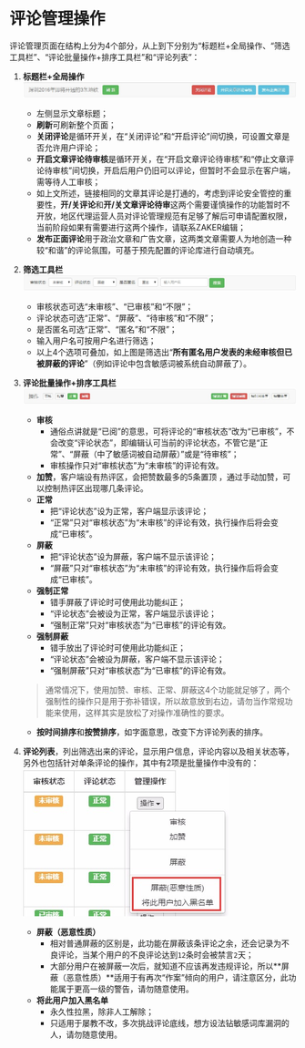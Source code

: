 # 评论管理操作

评论管理页面在结构上分为4个部分，从上到下分别为“标题栏+全局操作、“筛选工具栏”、“评论批量操作+排序工具栏”和“评论列表”：

1. **标题栏+全局操作**
![](img/12-7.png)

    - 左侧显示文章标题；
    - **刷新**可刷新整个页面； 
    - **关闭评论**是循环开关，在“关闭评论”和“开启评论”间切换，可设置文章是否允许用户评论；  
    - **开启文章评论待审核**是循环开关，在“开启文章评论待审核”和“停止文章评论待审核”间切换，开启后用户仍旧可以评论，但暂时不会显示在客户端，需等待人工审核；
    - 如上文所述，链接相同的文章其评论是打通的，考虑到评论安全管控的重要性，**开/关评论**和**开/关文章评论待审**这两个需要谨慎操作的功能暂时不开放，地区代理运营人员对评论管理规范有足够了解后可申请配置权限，当前阶段如果有需要进行这两个操作，请联系ZAKER编辑；
    - **发布正面评论**用于政治文章和广告文章，这两类文章需要人为地创造一种较“和谐”的评论氛围，可基于预先配置的评论库进行自动填充。

2. **筛选工具栏**
![](img/12-8.png)

    - 审核状态可选“未审核”、“已审核”和“不限”；
    - 评论状态可选“正常”、“屏蔽”、“待审核”和“不限”；
    - 是否匿名可选“正常”、“匿名”和“不限”；
    - 输入用户名可按用户名进行筛选；
    - 以上4个选项可叠加，如上图是筛选出“**所有匿名用户发表的未经审核但已被屏蔽的评论**”（例如评论中包含敏感词被系统自动屏蔽了）。

3. **评论批量操作+排序工具栏**
![](img/12-9.png)

    - **审核**
        - 通俗点讲就是“已阅”的意思，可将评论的“审核状态”改为“已审核”，不会改变“评论状态”，即编辑认可当前的评论状态，不管它是“正常”、“屏蔽（中了敏感词被自动屏蔽）”或是“待审核”；
        - 审核操作只对“审核状态”为“未审核”的评论有效。
    - **加赞**，客户端设有热评区，会把赞数最多的5条置顶 ，通过手动加赞，可以控制热评区出现哪几条评论。
    - **正常**
        - 把“评论状态”设为正常，客户端显示该评论；
        - “正常”只对“审核状态”为“未审核”的评论有效，执行操作后将会变成“已审核”。
    - **屏蔽**
        - 把“评论状态”设为屏蔽，客户端不显示该评论；
        - “屏蔽”只对“审核状态”为“未审核”的评论有效，执行操作后将会变成“已审核”。    
    - **强制正常**
        - 错手屏蔽了评论时可使用此功能纠正；          
        - “评论状态”会被设为正常，客户端显示该评论；  
        - “强制正常”只对“审核状态”为“已审核”的评论有效。
    - **强制屏蔽**
        - 错手放出了评论时可使用此功能纠正；
        - “评论状态”会被设为屏蔽，客户端不显示该评论；
        - “强制屏蔽”只对“审核状态”为“已审核”的评论有效。 
        
    > 通常情况下，使用加赞、审核、正常、屏蔽这4个功能就足够了，两个强制性的操作只是用于弥补错误，所以故意放到右边，请勿当作常规功能来使用，这样其实是放松了对操作准确性的要求。

    - **按时间排序**和**按赞排序**，如字面意思，改变下方评论列表的排序。

4. **评论列表**，列出筛选出来的评论，显示用户信息，评论内容以及相关状态等，另外也包括针对单条评论的操作，其中有2项是批量操作中没有的：
![](img/12-10.png)
    - **屏蔽（恶意性质）**
        - 相对普通屏蔽的区别是，此功能在屏蔽该条评论之余，还会记录为不良评论，当某个用户的不良评论达到```12```条时会被禁言```2```天；
        - 大部分用户在被屏蔽一次后，就知道不应该再发违规评论，所以**屏蔽（恶意性质）**适用于有再次“作案”倾向的用户，请注意区分，此功能属于更高一级的警告，请勿随意使用。
    - **将此用户加入黑名单**
        - 永久性拉黑，除非人工解除；
        - 只适用于屡教不改，多次挑战评论底线，想方设法钻敏感词库漏洞的人，请勿随意使用。